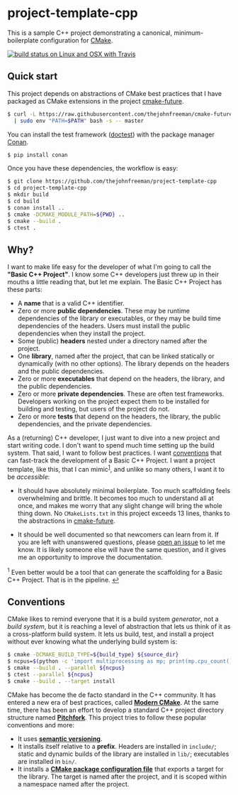 # project-template-cpp

This is a sample C++ project demonstrating a canonical, minimum-boilerplate
configuration for [CMake][].

[CMake]: https://cmake.org/cmake/help/latest/manual/cmake.1.html

[![build status on Linux and OSX with Travis](https://travis-ci.org/thejohnfreeman/project-template-cpp.svg?branch=master)](https://travis-ci.org/thejohnfreeman/project-template-cpp)


## Quick start

This project depends on abstractions of CMake best practices that I have
packaged as CMake extensions in the project [cmake-future][].

[cmake-future]: https://github.com/thejohnfreeman/cmake-future

```sh
$ curl -L https://raw.githubusercontent.com/thejohnfreeman/cmake-future/master/install.sh \
  | sudo env "PATH=$PATH" bash -s -- master
```

You can install the test framework ([doctest][]) with the package manager
[Conan][].

[doctest]: https://github.com/onqtam/doctest
[Conan]: https://docs.conan.io/

```sh
$ pip install conan
```

Once you have these dependencies, the workflow is easy:

```sh
$ git clone https://github.com/thejohnfreeman/project-template-cpp
$ cd project-template-cpp
$ mkdir build
$ cd build
$ conan install ..
$ cmake -DCMAKE_MODULE_PATH=${PWD} ..
$ cmake --build .
$ ctest .
```


## Why?

I want to make life easy for the developer of what I'm going to call the
**"Basic C++ Project"**. I know some C++ developers just threw up in their
mouths a little reading that, but let me explain.
The Basic C++ Project has these parts:

- A **name** that is a valid C++ identifier.
- Zero or more **public dependencies**. These may be runtime dependencies of
  the library or executables, or they may be build time dependencies of the
  headers. Users must install the public dependencies when they install the
  project.
- Some (public) **headers** nested under a directory named after the project.
- One **library**, named after the project, that can be linked statically or
  dynamically (with no other options). The library depends on the headers and
  the public dependencies.
- Zero or more **executables** that depend on the headers, the library,
  and the public dependencies.
- Zero or more **private dependencies**. These are often test frameworks.
  Developers working on the project expect them to be installed for building
  and testing, but users of the project do not.
- Zero or more **tests** that depend on the headers, the library, the
  public dependencies, and the private dependencies.

As a (returning) C++ developer, I just want to dive into a new project and
start writing code.
I don't want to spend much time setting up the build system.
That said, I want to follow best practices. I want
[conventions](https://en.wikipedia.org/wiki/Convention_over_configuration)
that can fast-track the development of a Basic C++ Project.
I want a project template, like this, that I can mimic<sup id="ref-generator"
name="ref-generator">[1](#fn-generator)</sup>, and unlike so many others,
I want it to be *accessible*:

- It should have absolutely minimal boilerplate. Too much scaffolding feels
  overwhelming and brittle. It becomes too much to understand all at once, and
  makes me worry that any slight change will bring the whole thing down.
  No `CMakeLists.txt` in this project exceeds 13 lines, thanks to the
  abstractions in [cmake-future][].

- It should be well documented so that newcomers can learn from it.
  If you are left with unanswered questions, please [open an
  issue](https://github.com/thejohnfreeman/project-template-cpp/issues/new) to
  let me know. It is likely someone else will have the same question, and it
  gives me an opportunity to improve the documentation.


<sup id="fn-generator" name="fn-generator">1</sup>
Even better would be a tool that can generate the scaffolding for
a Basic C++ Project. That is in the pipeline.
[↩](#ref-generator)


## Conventions

CMake likes to remind everyone that it is a build system *generator*, not
a *build system*, but it is reaching a level of abstraction that lets us
think of it as a cross-platform build system. It lets us build, test, and
install a project without ever knowing what the underlying build system is:

```sh
$ cmake -DCMAKE_BUILD_TYPE=${build_type} ${source_dir}
$ ncpus=$(python -c 'import multiprocessing as mp; print(mp.cpu_count())')
$ cmake --build . --parallel ${ncpus}
$ ctest --parallel ${ncpus}
$ cmake --build . --target install
```

CMake has become the de facto standard in the C++ community. It has entered
a new era of best practices, called **[Modern CMake][]**. At the same time,
there has been an effort to develop a standard C++ project directory structure
named **[Pitchfork][]**. This project tries to follow these popular
conventions and more:

[Modern CMake]: https://www.youtube.com/watch?v=bsXLMQ6WgIk
[Pitchfork]: https://github.com/vector-of-bool/pitchfork

- It uses **[semantic versioning](https://semver.org/)**.
- It installs itself relative to a **prefix**. Headers are
  installed in ``include/``; static and dynamic builds of the library are
  installed in ``lib/``; executables are installed in ``bin/``.
- It installs a **[CMake package configuration file][PCF]** that exports
  a target for the library. The target is named after the project, and it is
  scoped within a namespace named after the project.

[PCF]: https://cmake.org/cmake/help/latest/manual/cmake-packages.7.html#package-configuration-file
